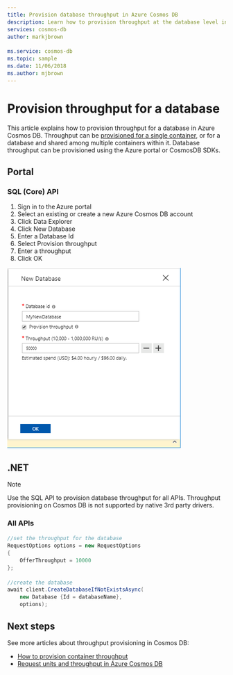 ```yaml
---
title: Provision database throughput in Azure Cosmos DB
description: Learn how to provision throughput at the database level in Azure Cosmos DB
services: cosmos-db
author: markjbrown

ms.service: cosmos-db
ms.topic: sample
ms.date: 11/06/2018
ms.author: mjbrown
---
```


# Provision throughput for a database

This article explains how to provision throughput for a database in Azure Cosmos DB. Throughput can be [provisioned for a single container](how-to-provision-container-throughput.md), or for a database and shared among multiple containers within it. Database throughput can be provisioned using the Azure portal or CosmosDB SDKs.

## Portal

### <a id="portal-sql"></a>SQL (Core) API

1. Sign in to the Azure portal
2. Select an existing or create a new Azure Cosmos DB account
3. Click Data Explorer
4. Click New Database
5. Enter a Database Id
6. Select Provision throughput
7. Enter a throughput
8. Click OK

![SQL API provision database throughput](./media/provision-database-throughput/provision-database-throughput-portal-all-api.png)

## .NET

> [!Note]
> Use the SQL API to provision database throughput for all APIs. Throughput provisioning on Cosmos DB is not supported by native 3rd party drivers.

### <a id="dotnet-all"></a>All APIs

```csharp
//set the throughput for the database
RequestOptions options = new RequestOptions
{
    OfferThroughput = 10000
};

//create the database
await client.CreateDatabaseIfNotExistsAsync(
    new Database {Id = databaseName},  
    options);
```

## Next steps

See more articles about throughput provisioning in Cosmos DB:

* [How to provision container throughput](how-to-provision-container-throughput.md)
* [Request units and throughput in Azure Cosmos DB](request-units.md)
